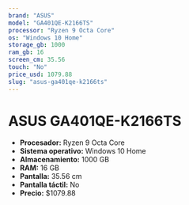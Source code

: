 ```yaml
---
brand: "ASUS"
model: "GA401QE-K2166TS"
processor: "Ryzen 9 Octa Core"
os: "Windows 10 Home"
storage_gb: 1000
ram_gb: 16
screen_cm: 35.56
touch: "No"
price_usd: 1079.88
slug: "asus-ga401qe-k2166ts"
---
```


# ASUS GA401QE-K2166TS

- **Procesador:** Ryzen 9 Octa Core
- **Sistema operativo:** Windows 10 Home
- **Almacenamiento:** 1000 GB
- **RAM:** 16 GB
- **Pantalla:** 35.56 cm
- **Pantalla táctil:** No
- **Precio:** $1079.88
